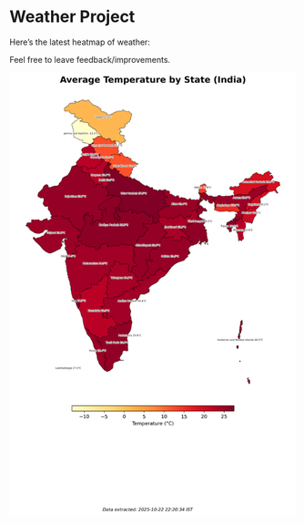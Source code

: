 # Weather Project

Here’s the latest heatmap of weather:

Feel free to leave feedback/improvements.

![India Heatmap](docs/assets/india_heatmap.png?v=F90B5C)
